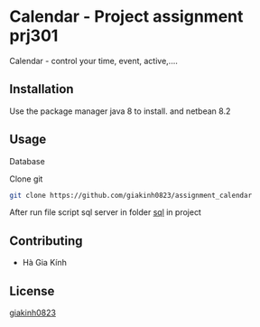 # Calendar - Project assignment prj301

Calendar - control your time, event, active,....

## Installation

Use the package manager java 8 to install. and netbean 8.2


## Usage
Database

Clone git
```bash
git clone https://github.com/giakinh0823/assignment_calendar
```

After run file script sql server in folder [sql](https://github.com/giakinh0823/assignment_calendar/tree/main/sql) in project


## Contributing
- Hà Gia Kính

## License
[giakinh0823](https://www.facebook.com/giakinh0823/)
